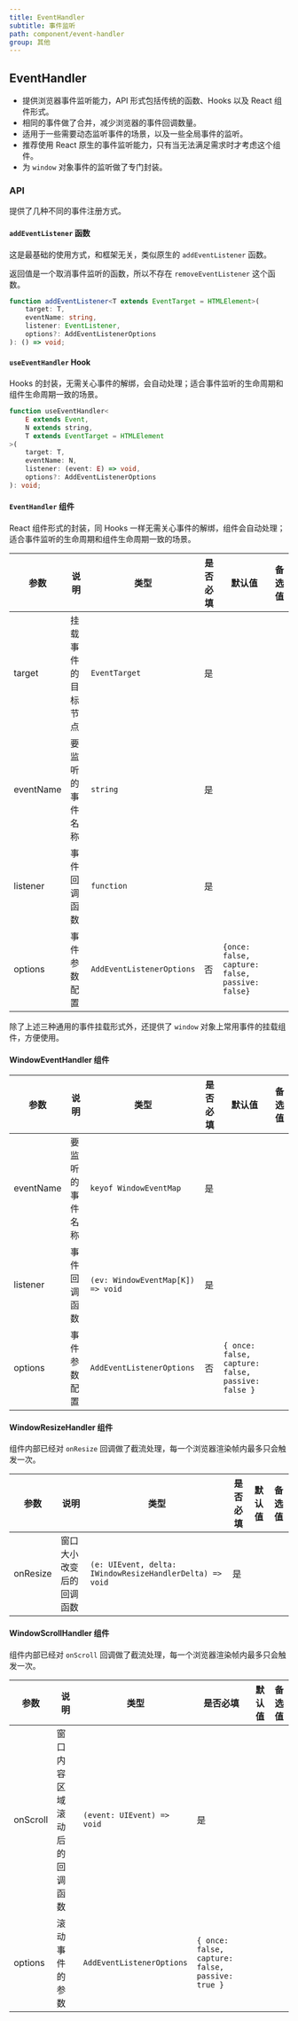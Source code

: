 ```yaml
---
title: EventHandler
subtitle: 事件监听
path: component/event-handler
group: 其他
---
```


## EventHandler

- 提供浏览器事件监听能力，API 形式包括传统的函数、Hooks 以及 React 组件形式。
- 相同的事件做了合并，减少浏览器的事件回调数量。
- 适用于一些需要动态监听事件的场景，以及一些全局事件的监听。
- 推荐使用 React 原生的事件监听能力，只有当无法满足需求时才考虑这个组件。
- 为 `window` 对象事件的监听做了专门封装。

### API

提供了几种不同的事件注册方式。

#### `addEventListener` 函数

这是最基础的使用方式，和框架无关，类似原生的 `addEventListener` 函数。

返回值是一个取消事件监听的函数，所以不存在 `removeEventListener` 这个函数。

```ts
function addEventListener<T extends EventTarget = HTMLElement>(
	target: T,
	eventName: string,
	listener: EventListener,
	options?: AddEventListenerOptions
): () => void;
```

#### `useEventHandler` Hook

Hooks 的封装，无需关心事件的解绑，会自动处理；适合事件监听的生命周期和组件生命周期一致的场景。

```ts
function useEventHandler<
	E extends Event,
	N extends string,
	T extends EventTarget = HTMLElement
>(
	target: T,
	eventName: N,
	listener: (event: E) => void,
	options?: AddEventListenerOptions
): void;
```

#### `EventHandler` 组件

React 组件形式的封装，同 Hooks 一样无需关心事件的解绑，组件会自动处理；适合事件监听的生命周期和组件生命周期一致的场景。

| 参数      | 说明               | 类型                      | 是否必填 | 默认值                                          | 备选值 |
| --------- | ------------------ | ------------------------- | -------- | ----------------------------------------------- | ------ |
| target    | 挂载事件的目标节点 | `EventTarget`             | 是       |                                                 |        |
| eventName | 要监听的事件名称   | `string`                  | 是       |                                                 |        |
| listener  | 事件回调函数       | `function`                | 是       |                                                 |        |
| options   | 事件参数配置       | `AddEventListenerOptions` | 否       | `{once: false, capture: false, passive: false}` |        |

除了上述三种通用的事件挂载形式外，还提供了 `window` 对象上常用事件的挂载组件，方便使用。

#### WindowEventHandler 组件

| 参数      | 说明             | 类型                              | 是否必填 | 默认值                                            | 备选值 |
| --------- | ---------------- | --------------------------------- | -------- | ------------------------------------------------- | ------ |
| eventName | 要监听的事件名称 | `keyof WindowEventMap`            | 是       |                                                   |        |
| listener  | 事件回调函数     | `(ev: WindowEventMap[K]) => void` | 是       |                                                   |        |
| options   | 事件参数配置     | `AddEventListenerOptions`         | 否       | `{ once: false, capture: false, passive: false }` |        |

#### WindowResizeHandler 组件

组件内部已经对 `onResize` 回调做了截流处理，每一个浏览器渲染帧内最多只会触发一次。

| 参数     | 说明                     | 类型                                                     | 是否必填 | 默认值 | 备选值 |
| -------- | ------------------------ | -------------------------------------------------------- | -------- | ------ | ------ |
| onResize | 窗口大小改变后的回调函数 | `(e: UIEvent, delta: IWindowResizeHandlerDelta) => void` | 是       |        |        |

#### WindowScrollHandler 组件

组件内部已经对 `onScroll` 回调做了截流处理，每一个浏览器渲染帧内最多只会触发一次。

| 参数     | 说明                         | 类型                       | 是否必填                                         | 默认值 | 备选值 |
| -------- | ---------------------------- | -------------------------- | ------------------------------------------------ | ------ | ------ |
| onScroll | 窗口内容区域滚动后的回调函数 | `(event: UIEvent) => void` | 是                                               |        |        |
| options  | 滚动事件的参数               | `AddEventListenerOptions`  | `{ once: false, capture: false, passive: true }` |        |        |

